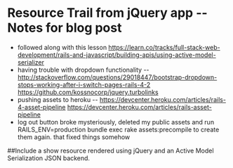 # Resource Trail from jQuery app -- Notes for blog post
+ followed along with this lesson https://learn.co/tracks/full-stack-web-development/rails-and-javascript/building-apis/using-active-model-serializer
+ having trouble with dropdown functionality -- http://stackoverflow.com/questions/29018447/bootstrap-dropdown-stops-working-after-i-switch-pages-rails-4-2
https://github.com/kossnocorp/jquery.turbolinks
+ pushing assets to heroku --
https://devcenter.heroku.com/articles/rails-4-asset-pipeline
 https://devcenter.heroku.com/articles/rails-asset-pipeline
 + log out button broke mysteriously, deleted my public assets and run RAILS_ENV=production bundle exec rake assets:precompile to create them again. that fixed things somehow

##Include a show resource rendered using jQuery and an Active Model Serialization JSON backend.
